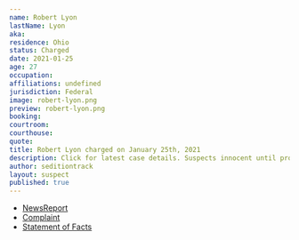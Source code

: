 ```yaml
---
name: Robert Lyon
lastName: Lyon
aka: 
residence: Ohio
status: Charged
date: 2021-01-25
age: 27
occupation: 
affiliations: undefined
jurisdiction: Federal
image: robert-lyon.png
preview: robert-lyon.png
booking: 
courtroom: 
courthouse: 
quote: 
title: Robert Lyon charged on January 25th, 2021
description: Click for latest case details. Suspects innocent until proven guilty.
author: seditiontrack
layout: suspect
published: true
---
```

- [NewsReport](https://www.wfmj.com/story/43232086/feds-accuse-3-ohio-men-of-illegally-entering-us-capitol)
- [Complaint](https://www.justice.gov/opa/page/file/1361301/download)
- [Statement of Facts](https://www.justice.gov/opa/page/file/1361301/download)
